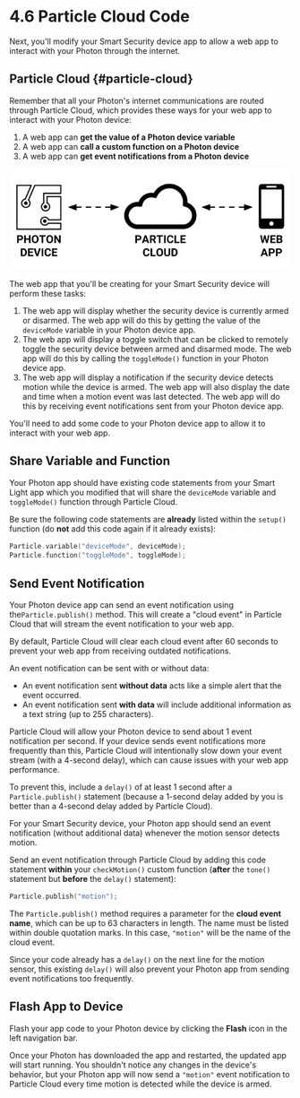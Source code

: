 # 4.6 Particle Cloud Code

Next, you'll modify your Smart Security device app to allow a web app to interact with your Photon through the internet.

## Particle Cloud {#particle-cloud}

Remember that all your Photon's internet communications are routed through Particle Cloud, which provides these ways for your web app to interact with your Photon device:

1. A web app can **get the value of a Photon device variable**
2. A web app can **call a custom function on a Photon device**
3. A web app can **get event notifications from a Photon device**

![](../../.gitbook/assets/particle-cloud%20%281%29.png)

The web app that you'll be creating for your Smart Security device will perform these tasks:

1. The web app will display whether the security device is currently armed or disarmed. The web app will do this by getting the value of the `deviceMode` variable in your Photon device app.
2. The web app will display a toggle switch that can be clicked to remotely toggle the security device between armed and disarmed mode. The web app will do this by calling the `toggleMode()` function in your Photon device app.
3. The web app will display a notification if the security device detects motion while the device is armed. The web app will also display the date and time when a motion event was last detected. The web app will do this by receiving event notifications sent from your Photon device app.

You'll need to add some code to your Photon device app to allow it to interact with your web app.

## Share Variable and Function

Your Photon app should have existing code statements from your Smart Light app which you modified that will share the `deviceMode` variable and `toggleMode()` function through Particle Cloud.

Be sure the following code statements are **already** listed within the `setup()` function \(do **not** add this code again if it already exists\):

```cpp
Particle.variable("deviceMode", deviceMode);
Particle.function("toggleMode", toggleMode);
```

## Send Event Notification

Your Photon device app can send an event notification using the`Particle.publish()` method. This will create a "cloud event" in Particle Cloud that will stream the event notification to your web app.

By default, Particle Cloud will clear each cloud event after 60 seconds to prevent your web app from receiving outdated notifications.

An event notification can be sent with or without data:

* An event notification sent **without data** acts like a simple alert that the event occurred.
* An event notification sent **with data** will include additional information as a text string \(up to 255 characters\).

Particle Cloud will allow your Photon device to send about 1 event notification per second. If your device sends event notifications more frequently than this, Particle Cloud will intentionally slow down your event stream \(with a 4-second delay\), which can cause issues with your web app performance.

To prevent this, include a `delay()` of at least 1 second after a `Particle.publish()` statement \(because a 1-second delay added by you is better than a 4-second delay added by Particle Cloud\).

For your Smart Security device, your Photon app should send an event notification \(without additional data\) whenever the motion sensor detects motion.

Send an event notification through Particle Cloud by adding this code statement **within** your `checkMotion()` custom function \(**after** the `tone()` statement but **before** the `delay()` statement\):

```cpp
Particle.publish("motion");
```

The `Particle.publish()` method requires a parameter for the **cloud event name**, which can be up to 63 characters in length. The name must be listed within double quotation marks. In this case, `"motion"` will be the name of the cloud event.

Since your code already has a `delay()` on the next line for the motion sensor, this existing `delay()` will also prevent your Photon app from sending event notifications too frequently.

## Flash App to Device

Flash your app code to your Photon device by clicking the **Flash** icon in the left navigation bar. 

Once your Photon has downloaded the app and restarted, the updated app will start running. You shouldn't notice any changes in the device's behavior, but your Photon app will now send a `"motion"` event notification to Particle Cloud every time motion is detected while the device is armed.



